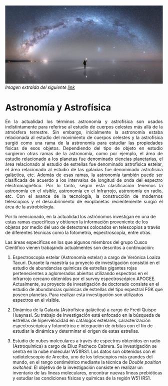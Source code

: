 ---
---

![](img/astronomy/galaxy.png)
*Imagen extraída del siguiente [link](https://www.bbc.com/portuguese/internacional-50274440)*
# **Astronomía y Astrofísica**


<p style='text-align: justify;'> En la actualidad los términos astronomía y astrofísica son usados indistintamente para referirse al estudio de cuerpos celestes más allá de la atmósfera terrestre. Sin embargo, inicialmente la astronomía estaba relacionada al estudio del movimiento de cuerpos celestes y la astrofísica surgió como una rama de la astronomía para estudiar las propiedades físicas de esos objetos. Dependiendo del tipo de objeto en estudio surgieron otras ramas de la astronomía, como por ejemplo, el área de estudio relacionado a los planetas fue denominado ciencias planetarias, el área relacionado al estudio de estrellas fue denominado astrofísica estelar, el área relacionado al estudio de las galaxias fue denominado astrofísica galáctica, etc. Además de esas ramas, la astronomía también puede ser clasificada de acuerdo a los intervalos de longitud de onda del espectro electromagnético. Por lo tanto, según esta clasificación tenemos la astronomía en el visible, astronomía en el infrarrojo,  astronomía en radio, etc. Con el avance de la tecnología, la construcción de modernos telescopios y el descubrimiento de exoplanetas recientemente surgió el área de la astrobiología. 

Por lo mencionado, en la actualidad los astrónomos investigan en una de estas ramas específicas y obtienen la información proveniente de los objetos por medio del uso de detectores colocados en telescopios a través de diferentes técnicas como la fotometría, espectroscopía, entre otras. 

Las áreas específicas en los que algunos miembros del grupo Cusco Científico vienen trabajando actualmentes son descritos a continuación:

1. Espectroscopia estelar (Astronomía estelar) a cargo de Verónica Loaiza Tacuri. Durante la maestría su proyecto de investigación consistió en el estudio de abundancias químicas de estrellas gigantes rojas pertenecientes a aglomerados abiertos utilizando espectros en el infrarrojo cercano obtenidos por el survey espectroscópico APOGEE. Actualmente, su proyecto de investigación de doctorado consiste en el estudio de abundancias químicas de estrellas del tipo espectral FGK que poseen planetas. Para realizar esta investigación son utilizados espectros en el visible.

2. Dinámica de la Galaxia (Astrofísica galáctica) a cargo de Fredi Quispe Huaynasi. Su trabajo de investigación está enfocado en la búsqueda de estrellas de hipervelocidad en catálogos estelares, caracterización espectroscópica y fotométrica e integración de órbitas con el fin de estudiar la dinámica y determinar el origen de estas estrellas. 

3. Estudio de nubes moleculares a través de espectros obtenidos en radio (Astroquímica) a cargo de Elluz Pacheco Cabrera. Su investigación se centra en la nube molecular  W51IRS1. Los datos son obtenidos con el radiotelescopio de Arecibo, uno de los telescopios más grandes del  mundo, en el rango centimétrico mediante la técnica de  *Double position switched*. El objetivo de la investigación consiste en realizar un inventario de las líneas moleculares, encontrar nuevas líneas prebióticas y estudiar las condiciones físicas y químicas de la región W51 IRS1. </p>